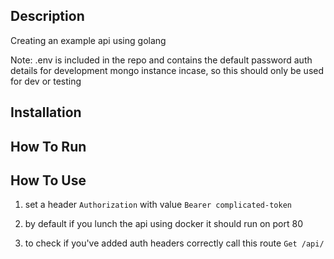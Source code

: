 ## Description

Creating an example api using golang

Note: .env is included in the repo and contains the default password auth details for development mongo instance incase, so this should only be used for dev or testing 

## Installation


## How To Run

## How To Use

1. set a header `Authorization` with value `Bearer complicated-token`

2. by default if you lunch the api using docker it should run on port 80

3. to check if you've added auth headers correctly call this route `Get /api/`